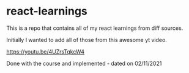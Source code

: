 # react-learnings

This is a repo that contains all of my react learnings from diff sources.

Initially I wanted to add all of those from this awesome yt video.

https://youtu.be/4UZrsTqkcW4

Done with the course and implemented - dated on 02/11/2021